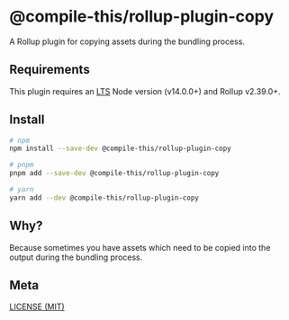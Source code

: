 # @compile-this/rollup-plugin-copy

A Rollup plugin for copying assets during the bundling process.

## Requirements

This plugin requires an [LTS](https://github.com/nodejs/Release) Node version (v14.0.0+) and Rollup v2.39.0+.

## Install

``` bash
# npm
npm install --save-dev @compile-this/rollup-plugin-copy

# pnpm
pnpm add --save-dev @compile-this/rollup-plugin-copy

# yarn
yarn add --dev @compile-this/rollup-plugin-copy
```

## Why?

Because sometimes you have assets which need to be copied into the output during the bundling process.

## Meta

[LICENSE (MIT)](/LICENSE)
